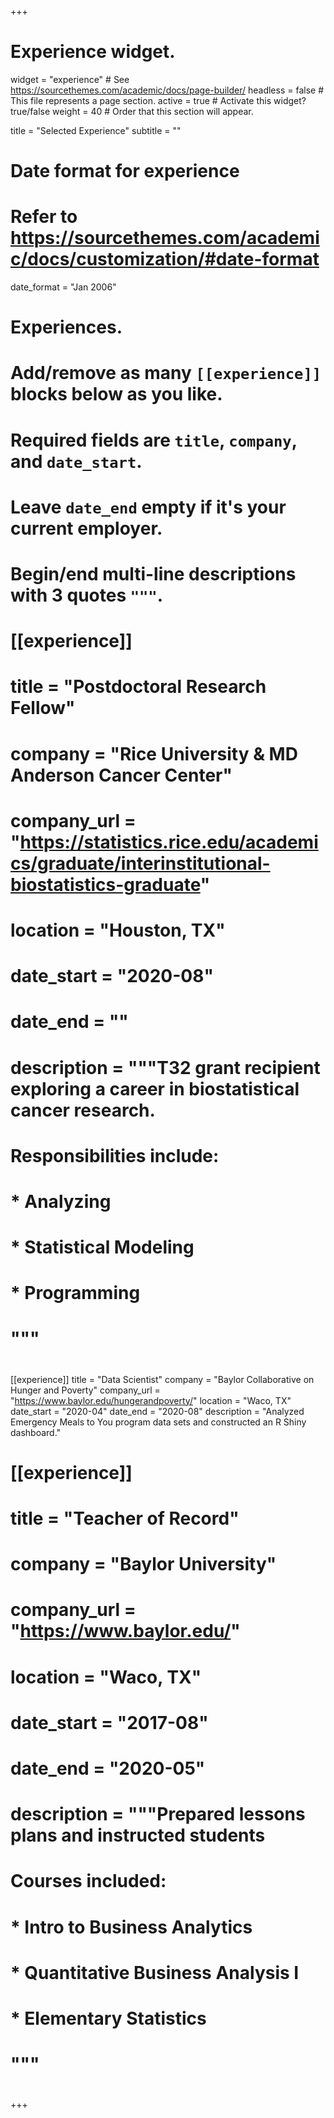 +++
# Experience widget.
widget = "experience"  # See https://sourcethemes.com/academic/docs/page-builder/
headless = false  # This file represents a page section.
active = true  # Activate this widget? true/false
weight = 40  # Order that this section will appear.

title = "Selected Experience"
subtitle = ""

# Date format for experience
#   Refer to https://sourcethemes.com/academic/docs/customization/#date-format
date_format = "Jan 2006"

# Experiences.
#   Add/remove as many `[[experience]]` blocks below as you like.
#   Required fields are `title`, `company`, and `date_start`.
#   Leave `date_end` empty if it's your current employer.
#   Begin/end multi-line descriptions with 3 quotes `"""`.
# [[experience]]
#   title = "Postdoctoral Research Fellow"
#   company = "Rice University \& MD Anderson Cancer Center"
#   company_url = "https://statistics.rice.edu/academics/graduate/interinstitutional-biostatistics-graduate"
#   location = "Houston, TX"
#   date_start = "2020-08"
#   date_end = ""
#   description = """T32 grant recipient exploring a career in biostatistical cancer research.
#   Responsibilities include:
#   
#   * Analyzing
#   * Statistical Modeling
#   * Programming
#   """
#
[[experience]]
  title = "Data Scientist"
  company = "Baylor Collaborative on Hunger and Poverty"
  company_url = "https://www.baylor.edu/hungerandpoverty/"
  location = "Waco, TX"
  date_start = "2020-04"
  date_end = "2020-08"
  description = "Analyzed Emergency Meals to You program data sets and constructed an R Shiny dashboard."

# [[experience]]
#   title = "Teacher of Record"
#   company = "Baylor University"
#   company_url = "https://www.baylor.edu/"
#   location = "Waco, TX"
#   date_start = "2017-08"
#   date_end = "2020-05"
#   description = """Prepared lessons plans and instructed students
#   Courses included:
#   
#   * Intro to Business Analytics
#   * Quantitative Business Analysis I
#   * Elementary Statistics
#   """
#   
+++
